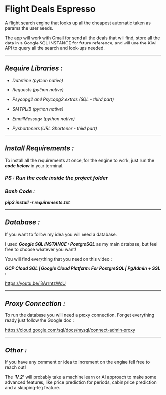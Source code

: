 # Flight Deals Espresso

A flight search engine that looks up all the cheapest automatic taken as params the user needs.

The app will work with Gmail for send all the deals that will find, store all the data in a Google SQL INSTANCE for 
future reference, and will use the Kiwi API to query all the search and look-ups needed.

---

## **_Require Libraries :_**

* _Datetime (python native)_

* _Requests (python native)_

* _Psycopg2 and Psycopg2.extras (SQL - third part)_

* _SMTPLIB (python native)_

* _EmailMessage (python native)_

* _Pyshorteners (URL Shortener - third part)_

---

## **_Install Requirements :_**

To install all the requirements at once, for the engine to work, just run the **_code below_** 
in your terminal.

### _PS : Run the code inside the project folder_

### _**Bash Code :**_

**_pip3 install -r requirements.txt_**

---

## **_Database :_**

If you want to follow my idea you will need a database.

I used **_Google SQL INSTANCE : PostgreSQL_** as my main database, but feel free to choose whatever you want!

You will find everything that you need on this video : 

**_GCP Cloud SQL | Google Cloud Platform: For PostgreSQL | PgAdmin + SSL :_**

https://youtu.be/iBArrntzWcU

---

## **_Proxy Connection :_**

To run the database you will need a proxy connection. For get everything ready just follow the Google doc :

https://cloud.google.com/sql/docs/mysql/connect-admin-proxy

---
## **_Other :_**

If you have any comment or idea to increment on the engine fell free to reach out!

The **_'V.2'_** will probably take a machine learn or AI approach to make some advanced features, 
like price prediction for periods, cabin price prediction and a skipping-leg feature.
